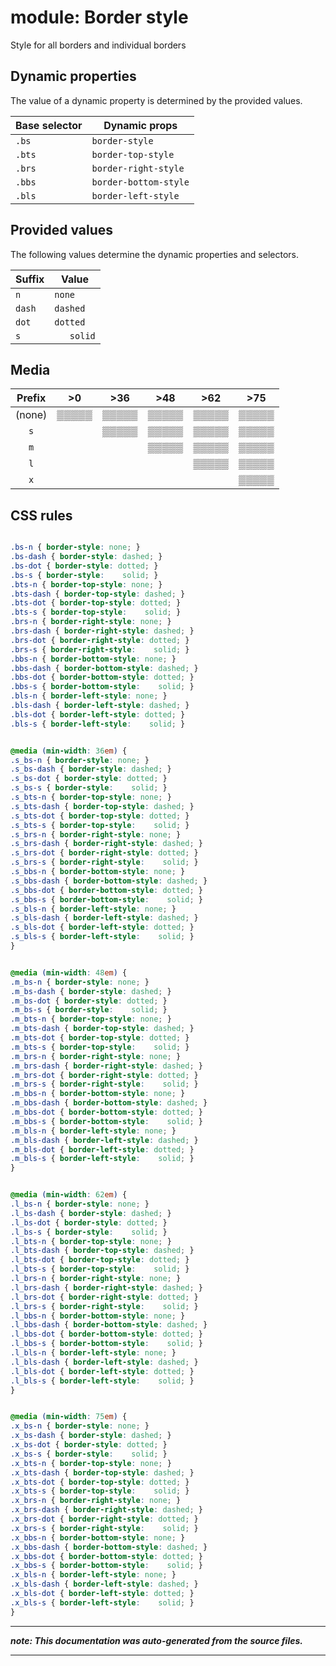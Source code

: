 # module: Border style

Style for all borders and individual borders








## Dynamic properties
The value of a dynamic property is determined by the provided values.

| Base selector | Dynamic props |
| ------------- | ------------- |
| `.bs` |`border-style`|
| `.bts` |`border-top-style`|
| `.brs` |`border-right-style`|
| `.bbs` |`border-bottom-style`|
| `.bls` |`border-left-style`|





## Provided values
The following values determine the dynamic properties and selectors.

Suffix  | Value
--------- | ---------
`n` | `none`
`dash` | `dashed`
`dot` | `dotted`
`s` | `   solid`




## Media





| Prefix  |  >0 |  >36 |  >48 |  >62 |  >75 | 
| :------:  |  :---------: |  :---------: |  :---------: |  :---------: |  :---------: | 
|  (none)  |▒▒▒▒▒|▒▒▒▒▒|▒▒▒▒▒|▒▒▒▒▒|▒▒▒▒▒|
|  `s`  ||▒▒▒▒▒|▒▒▒▒▒|▒▒▒▒▒|▒▒▒▒▒|
|  `m`  |||▒▒▒▒▒|▒▒▒▒▒|▒▒▒▒▒|
|  `l`  ||||▒▒▒▒▒|▒▒▒▒▒|
|  `x`  |||||▒▒▒▒▒|






## CSS rules
```css

.bs-n { border-style: none; }
.bs-dash { border-style: dashed; }
.bs-dot { border-style: dotted; }
.bs-s { border-style:    solid; }
.bts-n { border-top-style: none; }
.bts-dash { border-top-style: dashed; }
.bts-dot { border-top-style: dotted; }
.bts-s { border-top-style:    solid; }
.brs-n { border-right-style: none; }
.brs-dash { border-right-style: dashed; }
.brs-dot { border-right-style: dotted; }
.brs-s { border-right-style:    solid; }
.bbs-n { border-bottom-style: none; }
.bbs-dash { border-bottom-style: dashed; }
.bbs-dot { border-bottom-style: dotted; }
.bbs-s { border-bottom-style:    solid; }
.bls-n { border-left-style: none; }
.bls-dash { border-left-style: dashed; }
.bls-dot { border-left-style: dotted; }
.bls-s { border-left-style:    solid; }


@media (min-width: 36em) {
.s_bs-n { border-style: none; }
.s_bs-dash { border-style: dashed; }
.s_bs-dot { border-style: dotted; }
.s_bs-s { border-style:    solid; }
.s_bts-n { border-top-style: none; }
.s_bts-dash { border-top-style: dashed; }
.s_bts-dot { border-top-style: dotted; }
.s_bts-s { border-top-style:    solid; }
.s_brs-n { border-right-style: none; }
.s_brs-dash { border-right-style: dashed; }
.s_brs-dot { border-right-style: dotted; }
.s_brs-s { border-right-style:    solid; }
.s_bbs-n { border-bottom-style: none; }
.s_bbs-dash { border-bottom-style: dashed; }
.s_bbs-dot { border-bottom-style: dotted; }
.s_bbs-s { border-bottom-style:    solid; }
.s_bls-n { border-left-style: none; }
.s_bls-dash { border-left-style: dashed; }
.s_bls-dot { border-left-style: dotted; }
.s_bls-s { border-left-style:    solid; }
}


@media (min-width: 48em) {
.m_bs-n { border-style: none; }
.m_bs-dash { border-style: dashed; }
.m_bs-dot { border-style: dotted; }
.m_bs-s { border-style:    solid; }
.m_bts-n { border-top-style: none; }
.m_bts-dash { border-top-style: dashed; }
.m_bts-dot { border-top-style: dotted; }
.m_bts-s { border-top-style:    solid; }
.m_brs-n { border-right-style: none; }
.m_brs-dash { border-right-style: dashed; }
.m_brs-dot { border-right-style: dotted; }
.m_brs-s { border-right-style:    solid; }
.m_bbs-n { border-bottom-style: none; }
.m_bbs-dash { border-bottom-style: dashed; }
.m_bbs-dot { border-bottom-style: dotted; }
.m_bbs-s { border-bottom-style:    solid; }
.m_bls-n { border-left-style: none; }
.m_bls-dash { border-left-style: dashed; }
.m_bls-dot { border-left-style: dotted; }
.m_bls-s { border-left-style:    solid; }
}


@media (min-width: 62em) {
.l_bs-n { border-style: none; }
.l_bs-dash { border-style: dashed; }
.l_bs-dot { border-style: dotted; }
.l_bs-s { border-style:    solid; }
.l_bts-n { border-top-style: none; }
.l_bts-dash { border-top-style: dashed; }
.l_bts-dot { border-top-style: dotted; }
.l_bts-s { border-top-style:    solid; }
.l_brs-n { border-right-style: none; }
.l_brs-dash { border-right-style: dashed; }
.l_brs-dot { border-right-style: dotted; }
.l_brs-s { border-right-style:    solid; }
.l_bbs-n { border-bottom-style: none; }
.l_bbs-dash { border-bottom-style: dashed; }
.l_bbs-dot { border-bottom-style: dotted; }
.l_bbs-s { border-bottom-style:    solid; }
.l_bls-n { border-left-style: none; }
.l_bls-dash { border-left-style: dashed; }
.l_bls-dot { border-left-style: dotted; }
.l_bls-s { border-left-style:    solid; }
}


@media (min-width: 75em) {
.x_bs-n { border-style: none; }
.x_bs-dash { border-style: dashed; }
.x_bs-dot { border-style: dotted; }
.x_bs-s { border-style:    solid; }
.x_bts-n { border-top-style: none; }
.x_bts-dash { border-top-style: dashed; }
.x_bts-dot { border-top-style: dotted; }
.x_bts-s { border-top-style:    solid; }
.x_brs-n { border-right-style: none; }
.x_brs-dash { border-right-style: dashed; }
.x_brs-dot { border-right-style: dotted; }
.x_brs-s { border-right-style:    solid; }
.x_bbs-n { border-bottom-style: none; }
.x_bbs-dash { border-bottom-style: dashed; }
.x_bbs-dot { border-bottom-style: dotted; }
.x_bbs-s { border-bottom-style:    solid; }
.x_bls-n { border-left-style: none; }
.x_bls-dash { border-left-style: dashed; }
.x_bls-dot { border-left-style: dotted; }
.x_bls-s { border-left-style:    solid; }
}

```

- - - - -
_**note: This documentation was auto-generated from the source files.**_
- - - - -